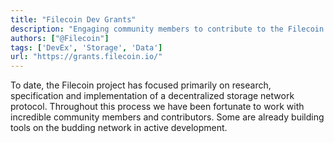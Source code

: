 ```yaml
---
title: "Filecoin Dev Grants"
description: "Engaging community members to contribute to the Filecoin protocol, project and ecosystem"
authors: ["@Filecoin"]
tags: ['DevEx', 'Storage', 'Data']
url: "https://grants.filecoin.io/"
---
```


To date, the Filecoin project has focused primarily on research, specification and implementation of a decentralized storage network protocol. Throughout this process we have been fortunate to work with incredible community members and contributors. Some are already building tools on the budding network in active development.
